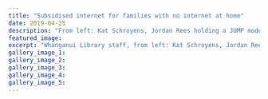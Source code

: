 ```yaml
---
title: "Subsidised internet for families with no internet at home"
date: 2019-04-25
description: "From left: Kat Schroyens, Jordan Rees holding a JUMP modem & Stephen Hormann with Alistair Fraser..."
featured_image: 
excerpt: "Whanganui Library staff, from left: Kat Schroyens, Jordan Rees holding a JUMP modem & Stephen Hormann with Alistair Fraser the Whanganui JUMP Ambassador."
gallery_image_1: 
gallery_image_2: 
gallery_image_3: 
gallery_image_4: 
gallery_image_5: 
---
```

